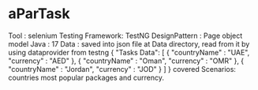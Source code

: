 # aParTask
Tool : selenium 
Testing Framework: TestNG 
DesignPattern : Page object model 
Java : 17 
Data : saved into json file at Data directory, read from it by using dataprovider from testng
{
  "Tasks Data": [
    {
      "countryName" : "UAE",
      "currency" : "AED"
    },
      {
      "countryName" : "Oman",
      "currency" : "OMR"
    },
    {
      "countryName" : "Jordan",
      "currency" : "JOD"
    }
  ]
}
covered Scenarios: countries most popular packages and currency.
